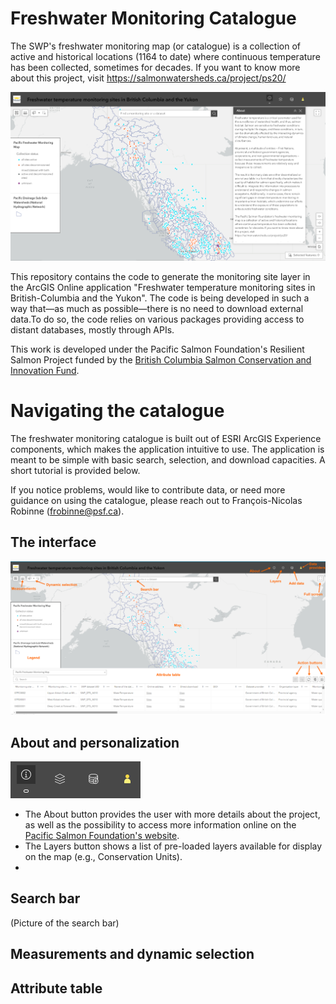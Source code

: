 # Freshwater Monitoring Catalogue

The SWP's freshwater monitoring map (or catalogue) is a collection of active and historical locations (1164 to date) where continuous temperature has been collected, sometimes for decades. If you want to know more about this project, visit https://salmonwatersheds.ca/project/ps20/

![app screenshot](docs/images/WebApp_Screenshot.png)

This repository contains the code to generate the monitoring site layer in the ArcGIS Online application "Freshwater temperature monitoring sites in British-Columbia and the Yukon". The code is being developed in such a way that—as much as possible—there is no need to download external data.To do so, the code relies on various packages providing access to distant databases, mostly through APIs.

This work is developed under the Pacific Salmon Foundation's Resilient Salmon Project funded by the [British Columbia Salmon Conservation and Innovation Fund](https://www.dfo-mpo.gc.ca/fisheries-peches/initiatives/fish-fund-bc-fonds-peche-cb/index-eng.html).

# Navigating the catalogue
The freshwater monitoring catalogue is built out of ESRI ArcGIS Experience components, which makes the application intuitive to use. The application is meant to be simple with basic search, selection, and download capacities. A short tutorial is provided below.

If you notice problems, would like to contribute data, or need more guidance on using the catalogue, please reach out to François-Nicolas Robinne (frobinne@psf.ca).

## The interface
![Catalogue interface](docs/images/main_interface_annotated.png)

## About and personalization
![Top button bar](docs/images/about_personalization.png)

- The About button provides the user with more details about the project, as well as the possibility to access more information online on the [Pacific Salmon Foundation's website](https://psf.ca/).
- The Layers button shows a list of pre-loaded layers available for display on the map (e.g., Conservation Units).
- 

## Search bar

(Picture of the search bar)


## Measurements and dynamic selection


## Attribute table
